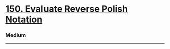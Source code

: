 # [150. Evaluate Reverse Polish Notation](https://leetcode.com/problems/evaluate-reverse-polish-notation/)
### Medium 
-----
